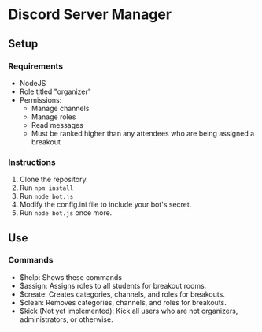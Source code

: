# Discord Server Manager

## Setup
### Requirements
- NodeJS
- Role titled "organizer"
- Permissions:
    - Manage channels
    - Manage roles
	- Read messages
	- Must be ranked higher than any attendees who are being assigned a breakout

### Instructions
1. Clone the repository.
2. Run `npm install`
3. Run `node bot.js`
4. Modify the config.ini file to include your bot's secret.
5. Run `node bot.js` once more.

## Use
### Commands
- $help: Shows these commands
- $assign: Assigns roles to all students for breakout rooms.
- $create: Creates categories, channels, and roles for breakouts.
- $clean: Removes categories, channels, and roles for breakouts.
- $kick (Not yet implemented): Kick all users who are not organizers, administrators, or otherwise.